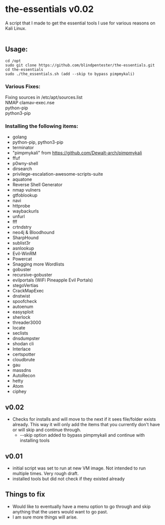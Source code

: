 # the-essentials v0.02  
A script that I made to get the essential tools I use for various reasons on Kali Linux.<br /><br />
## Usage:  
    cd /opt  
    sudo git clone https://github.com/blindpentester/the-essentials.git  
    cd the-essentials  
    sudo ./the_essentials.sh (add --skip to bypass pimpmykali)  
    
  
### Various Fixes:  
Fixing sources in /etc/apt/sources.list  
NMAP clamav-exec.nse  
python-pip  
python3-pip  

### Installing the following items:  
  
* golang  
* python-pip, python3-pip  
* terminator  
* "pimpmykali" from https://github.com/Dewalt-arch/pimpmykali  
* ffuf  
* p0wny-shell  
* dirsearch  
* privilege-escalation-awesome-scripts-suite  
* aquatone  
* Reverse Shell Generator  
* nmap vulners  
* gtfoblookup  
* navi  
* httprobe  
* waybackurls  
* unfurl  
* fff  
* crtndstry  
* neo4j & Bloodhound  
* SharpHound  
* sublist3r  
* asnlookup  
* Evil-WinRM  
* Powercat  
* Snagging more Wordlists  
* gobuster  
* recursive-gobuster  
* evilportals (WiFi Pineapple Evil Portals)  
* stegoVertias  
* CrackMapExec  
* dnstwist  
* spoofcheck  
* autoenum  
* easysploit  
* sherlock  
* threader3000  
* locate  
* seclists  
* dnsdumpster  
* shodan cli  
* Interlace  
* certspotter  
* cloudbrute  
* gau   
* massdns  
* AutoRecon  
* hetty  
* Atom 
* ciphey  
  
## v0.02
* Checks for installs and will move to the next if it sees file/folder exists already.  This way it will only add the items that you currently don't have or will skip and continue through.
    * --skip option added to bypass pimpmykali and continue with installing tools
  
  
## v0.01  
* initial script was set to run at new VM image.  Not intended to run multiple times.  Very rough draft.  
* installed tools but did not check if they existed already  
  
  
## Things to fix  
* Would like to eventually have a menu option to go through and skip anything that the users would want to go past.   
* I am sure more things will arise.  
  
  
